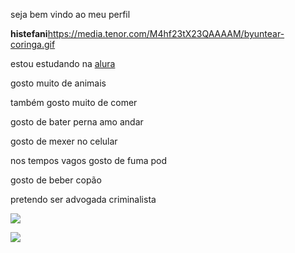 seja bem vindo ao meu perfil 

**histefani**https://media.tenor.com/M4hf23tX23QAAAAM/byuntear-coringa.gif

estou estudando na [alura](https://www.alura.com.br/?srsltid=AfmBOoo6PqWIki6YzUtvo3nmVkV09n2wDc4-Gi1IYbjD0s0Ksc1OXXz1)

gosto muito de animais 

também gosto muito de comer 

gosto de bater perna amo andar 

gosto de mexer no celular 

nos tempos vagos gosto de fuma pod 

gosto de beber copão 

pretendo ser advogada criminalista

![](https://media.tenor.com/HxVI1XeewmIAAAAM/mc-hariel-haridade.gif)

![](https://media.tenor.com/M4hf23tX23QAAAAM/byuntear-coringa.gif)
